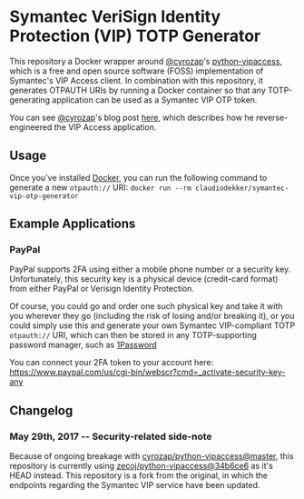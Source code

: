 Symantec VeriSign Identity Protection (VIP) TOTP Generator
================

This repository a Docker wrapper around [@cyrozap](https://github.com/cyrozap)'s [python-vipaccess](https://github.com/cyrozap/python-vipaccess), which is a free and open source software (FOSS) implementation of Symantec's VIP Access client. In combination with this repository, it generates OTPAUTH URIs by running a Docker container so that any TOTP-generating application can be used as a Symantec VIP OTP token.

You can see [@cyrozap](https://github.com/cyrozap)'s blog post [here](https://www.cyrozap.com/2014/09/29/reversing-the-symantec-vip-access-provisioning-protocol/), which describes how he reverse-engineered the VIP Access application.

Usage
-----

Once you've installed [Docker](https://www.docker.com/), you can run the following command to generate a new `otpauth://` URI:
```docker run --rm claudiodekker/symantec-vip-otp-generator```


Example Applications
-----

### PayPal
PayPal supports 2FA using either a mobile phone number or a security key. Unfortunately, this security key is a physical device (credit-card format) from either PayPal or Verisign Identity Protection.

Of course, you could go and order one such physical key and take it with you wherever they go (including the risk of losing and/or breaking it), or you could simply use this and generate your own Symantec VIP-compliant TOTP `otpauth://` URI, which can then be stored in any TOTP-supporting password manager, such as [1Password](https://1password.com/)

You can connect your 2FA token to your account here: https://www.paypal.com/us/cgi-bin/webscr?cmd=_activate-security-key-any


Changelog
-----

### May 29th, 2017 -- Security-related side-note
Because of ongoing breakage with [cyrozap/python-vipaccess@master](https://github.com/cyrozap/python-vipaccess/commits/master), this repository is currently using [zecoj/python-vipaccess@34b6ce6](https://github.com/zecoj/python-vipaccess/commit/34b6ce697429892141ad511d5e8e4b95e40abb98) as it's HEAD instead.
This repository is a fork from the original, in which the endpoints regarding the Symantec VIP service have been updated.
